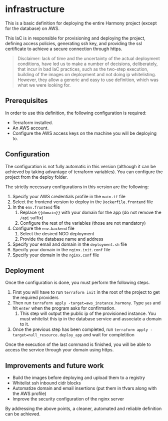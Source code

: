 # infrastructure

This is a basic definition for deploying the entire Harmony project (except for the database) on AWS.

This IaC is in responsible for provisioning and deploying the project, defining access policies, generating ssh key, and providing the ssl certificate to achieve a secure connection through https.

> Disclaimer: lack of time and the uncertainty of the actual deployment conditions, have led us to make a number of decisions, deliberately, that incur in bad IaC practices, such as the two-step execution, building of the images on deployment and not doing ip whitelisting. However, they allow a generic and easy to use definition, which was what we were looking for.

## Prerequisites

In order to use this definition, the following configuration is required:
- Terraform installed.
- An AWS account.
- Configure the AWS access keys on the machine you will be deploying to.

## Configuration

The configuration is not fully automatic in this version (although it can be achieved by taking advantage of terraform variables). You can configure the project from the deploy folder.

The strictly necessary configurations in this version are the following:
1. Specify your AWS credentials profile in the `main.tf` file
2. Select the frontend version to deploy in the `Dockerfile.frontend` file
3. In the `env.frontend` file
   1. Replace `{{domain}}` with your domain for the app (do not remove the `/api` suffix)
   2. Configure the rest of the variables (those are not mandatory)
4. Configure the `env.backend` file
   1. Select the desired NGO deployment
   2. Provide the database name and address
5. Specify your email and domain in the `deployment.sh` file
6. Specify your domain in the `nginx.init.conf` file
7. Specify your domain in the `nginx.conf` file

## Deployment

Once the configuration is done, you must perform the following steps.
1. First you will have to run `terraform init` in the root of the project to get the required providers
2. Then run `terraform apply -target=aws_instance.harmony`. Type `yes` and hit `enter` when the program asks for confirmation.
   1. This step will output the public ip of the provisioned instance. You must whitelist this ip in the database service and associate a domain to it.
3. Once the previous step has been completed, run `terraform apply -target=null_resource.deploy_app` and wait for completition

Once the execution of the last command is finished, you will be able to access the service through your domain using https.

## Improvements and future work

- Build the images before deploying and upload them to a registry
- Whitelist ssh inbound cidr blocks
- Automatize domain and email insertions (put them in tfvars along with the AWS profile)
- Improve the security configuration of the nginx server

By addressing the above points, a cleaner, automated and reliable definition can be achieved.